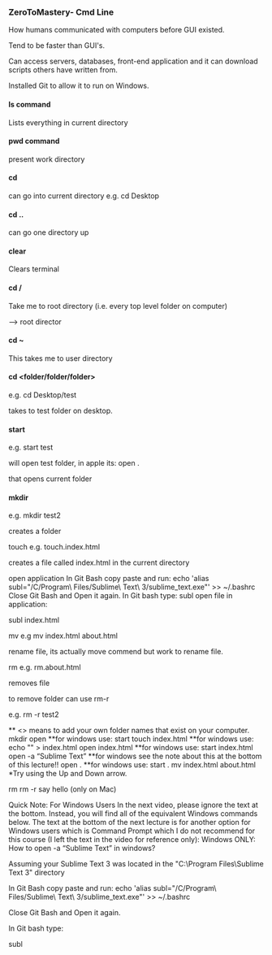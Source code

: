 ### ZeroToMastery- Cmd Line ###
How humans communicated with computers before GUI existed.

Tend to be faster than GUI's.

Can access servers, databases, front-end application and it can download scripts others have written from.

Installed Git to allow it to run on Windows.

#### ls command ####
Lists everything in current directory

#### pwd command ####
present work directory

#### cd ####
can go into current directory e.g. cd Desktop

#### cd .. ####
can go one directory up

#### clear ####
Clears terminal

#### cd / ####
Take me to root directory (i.e. every top level folder on computer)

—> root director

#### cd ~ ####
This takes me to user directory

#### cd <folder/folder/folder> ####
e.g. cd Desktop/test

takes to test folder on desktop.

#### start ####
e.g. start test

will open test folder, in apple its: open .

that opens current folder

#### mkdir ####
e.g. mkdir test2

creates a folder




touch
e.g. touch.index.html

creates a file called index.html in the current directory

open application
In Git Bash copy paste and run: echo 'alias subl="/C/Program\ Files/Sublime\ Text\ 3/sublime_text.exe"' >> ~/.bashrc
Close Git Bash and Open it again.
In Git bash type: subl
open file in application:

subl index.html

mv
e.g mv index.html about.html

rename file, its actually move commend but work to rename file.

rm
e.g. rm.about.html

removes file

to remove folder can use rm-r

e.g. rm -r test2

** <> means to add your own folder names that exist on your computer. mkdir open **for windows use: start touch index.html **for windows use: echo "" > index.html open index.html **for windows use: start index.html open -a “Sublime Text” **for windows see the note about this at the bottom of this lecture!! open . **for windows use: start . mv index.html about.html *Try using the Up and Down arrow.

rm rm -r say hello (only on Mac)

Quick Note: For Windows Users In the next video, please ignore the text at the bottom. Instead, you will find all of the equivalent Windows commands below. The text at the bottom of the next lecture is for another option for Windows users which is Command Prompt which I do not recommend for this course (I left the text in the video for reference only): Windows ONLY: How to open -a “Sublime Text” in windows?

Assuming your Sublime Text 3 was located in the "C:\Program Files\Sublime Text 3" directory

In Git Bash copy paste and run: echo 'alias subl="/C/Program\ Files/Sublime\ Text\ 3/sublime_text.exe"' >> ~/.bashrc

Close Git Bash and Open it again.

In Git bash type:

subl
